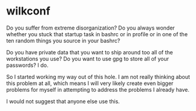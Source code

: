 wilkconf
========

Do you suffer from extreme disorganization?  Do you always wonder
whether you stuck that startup task in bashrc or in profile or in one
of the ten random things you source in your bashrc?

Do you have private data that you want to ship around too all of the workstations you use?  Do you want to use gpg to store all of your passwords?  I do.  

So I started working my way out of this hole.  I am not really
thinking about this problem at all, which means I will very likely
create even bigger problems for myself in attempting to address the
problems I already have.

I would not suggest that anyone else use this.